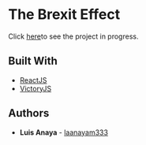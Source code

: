 # The Brexit Effect
Click [here](https://the-brexit-effect.herokuapp.com/)to see the project in progress.

## Built With

* [ReactJS](https://reactjs.org/)
* [VictoryJS](https://formidable.com/open-source/victory/)

## Authors

* **Luis Anaya** - [laanayam333](https://github.com/laanayam333)
